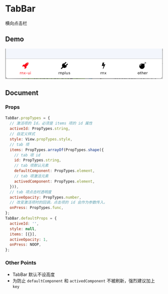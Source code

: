 # TabBar

横向点击栏

## Demo

![navBar demo](demo.png)

## Document

### Props

```js
TabBar.propTypes = {
  // 激活项的 Id，必须是 items 项的 id 属性
  activeId: PropTypes.string,
  // 自定义样式
  style: View.propTypes.style,
  // tab 项
  items: PropTypes.arrayOf(PropTypes.shape({
    // tab 项 id
    id: PropTypes.string,
    // tab 项默认元素
    defaultComponent: PropTypes.element,
    // tab 项激活元素
    activedComponent: PropTypes.element,
  })),
  // tab 项点击时透明度
  activeOpacity: PropTypes.number,
  // 改变激活项时的回调，点击项的 id 会作为参数传入。
  onPress: PropTypes.func,
};
TabBar.defaultProps = {
  activeId: '',
  style: null,
  items: [{}],
  activeOpacity: 1,
  onPress: NOOP,
};
```

### Other Points

- TabBar 默认不设高度
- 为防止 `defaultComponent` 和 `activedComponent` 不被刷新，强烈建议加上 `key`
